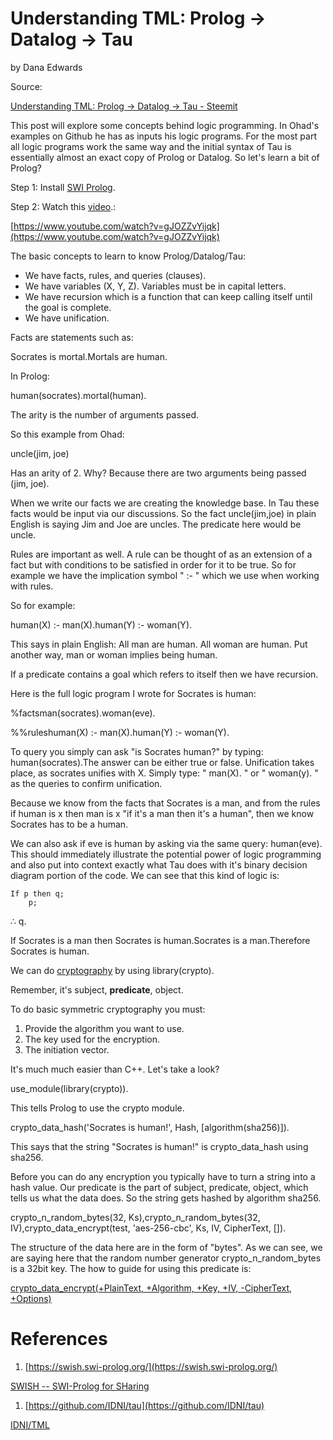# Understanding TML: Prolog -> Datalog -> Tau

by Dana Edwards

Source: 

[Understanding TML: Prolog -> Datalog -> Tau - Steemit](https://steemit.com/tauchain/@dana-edwards/understanding-tml-prolog-datalog-tau)

This post will explore some concepts behind logic programming. In Ohad's examples on Github he has as inputs his logic programs. For the most part all logic programs work the same way and the initial syntax of Tau is essentially almost an exact copy of Prolog or Datalog. So let's learn a bit of Prolog?

Step 1: Install [SWI Prolog](http://www.swi-prolog.org/).

Step 2: Watch this [video](https://www.youtube.com/watch?v=gJOZZvYijqk).:

[https://www.youtube.com/watch?v=gJOZZvYijqk](https://www.youtube.com/watch?v=gJOZZvYijqk)

The basic concepts to learn to know Prolog/Datalog/Tau:

- We have facts, rules, and queries (clauses).
- We have variables (X, Y, Z). Variables must be in capital letters.
- We have recursion which is a function that can keep calling itself until the goal is complete.
- We have unification.

Facts are statements such as:

Socrates is mortal.Mortals are human.

In Prolog:

human(socrates).mortal(human).

The arity is the number of arguments passed.

So this example from Ohad:

uncle(jim, joe)

Has an arity of 2. Why? Because there are two arguments being passed (jim, joe).

When we write our facts we are creating the knowledge base. In Tau these facts would be input via our discussions. So the fact uncle(jim,joe) in plain English is saying Jim and Joe are uncles. The predicate here would be uncle.

Rules are important as well. A rule can be thought of as an extension of a fact but with conditions to be satisfied in order for it to be true. So for example we have the implication symbol " :- " which we use when working with rules.

So for example:

human(X) :- man(X).human(Y) :- woman(Y).

This says in plain English: All man are human. All woman are human. Put another way, man or woman implies being human.

If a predicate contains a goal which refers to itself then we have recursion.

Here is the full logic program I wrote for Socrates is human:

%factsman(socrates).woman(eve).

%%ruleshuman(X) :- man(X).human(Y) :- woman(Y).

To query you simply can ask "is Socrates human?" by typing: human(socrates).The answer can be either true or false. Unification takes place, as socrates unifies with X. Simply type: " man(X). " or " woman(y). " as the queries to confirm unification.

Because we know from the facts that Socrates is a man, and from the rules if human is x then man is x "if it's a man then it's a human", then we know Socrates has to be a human.

We can also ask if eve is human by asking via the same query: human(eve). This should immediately illustrate the potential power of logic programming and also put into context exactly what Tau does with it's binary decision diagram portion of the code. We can see that this kind of logic is:

```
If p then q;
    p;

```

∴ q.

If Socrates is a man then Socrates is human.Socrates is a man.Therefore Socrates is human.

We can do [cryptography](https://www.metalevel.at/prolog/cryptography) by using library(crypto).

Remember, it's subject, **predicate**, object.

To do basic symmetric cryptography you must:

1. Provide the algorithm you want to use.
2. The key used for the encryption.
3. The initiation vector.

It's much much easier than C++. Let's take a look?

use_module(library(crypto)).

This tells Prolog to use the crypto module.

crypto_data_hash('Socrates is human!', Hash, [algorithm(sha256)]).

This says that the string "Socrates is human!" is crypto_data_hash using sha256.

Before you can do any encryption you typically have to turn a string into a hash value. Our predicate is the part of subject, predicate, object, which tells us what the data does. So the string gets hashed by algorithm sha256.

crypto_n_random_bytes(32, Ks),crypto_n_random_bytes(32, IV),crypto_data_encrypt(test, 'aes-256-cbc', Ks, IV, CipherText, []).

The structure of the data here are in the form of "bytes". As we can see, we are saying here that the random number generator crypto_n_random_bytes is a 32bit key. The how to guide for using this predicate is:

[crypto_data_encrypt(+PlainText, +Algorithm, +Key, +IV, -CipherText, +Options)](http://eu.swi-prolog.org/pldoc/doc_for?object=crypto_data_encrypt/6)

# **References**

1. [https://swish.swi-prolog.org/](https://swish.swi-prolog.org/) 

[SWISH -- SWI-Prolog for SHaring](https://swish.swi-prolog.org/)

1. [https://github.com/IDNI/tau](https://github.com/IDNI/tau) 

[IDNI/TML](https://github.com/IDNI/tau)
